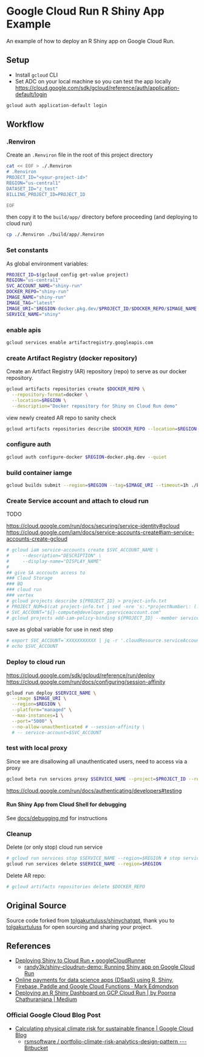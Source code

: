 # Google Cloud Run R Shiny App Example

An example of how to deploy an R Shiny app on Google Cloud Run.

## Setup

* Install `gcloud` CLI
* Set ADC on your local machine so you can test the app locally <https://cloud.google.com/sdk/gcloud/reference/auth/application-default/login>

```sh
gcloud auth application-default login
```

## Workflow

### .Renviron

Create an `.Renviron` file in the root of this project directory

```sh
cat << EOF > ./.Renviron
# .Renviron
PROJECT_ID="<your-project-id>"
REGION="us-central1"
DATASET_ID="z_test"
BILLING_PROJECT_ID=PROJECT_ID

EOF
```

then copy it to the `build/app/` directory before proceeding (and deploying to cloud run)

```sh
cp ./.Renviron ./build/app/.Renviron
```

### Set constants

As global environment variables:

```sh
PROJECT_ID=$(gcloud config get-value project)
REGION="us-central1"
SVC_ACCOUNT_NAME="shiny-run"
DOCKER_REPO="shiny-run"
IMAGE_NAME="shiny-run"
IMAGE_TAG="latest"
IMAGE_URI="$REGION-docker.pkg.dev/$PROJECT_ID/$DOCKER_REPO/$IMAGE_NAME:$IMAGE_TAG"
SERVICE_NAME="shiny"
```

### enable apis

```sh
gcloud services enable artifactregistry.googleapis.com
```

### create Artifact Registry (docker repository)

Create an Artifact Registry (AR) repository (repo) to serve as our docker repository.

```sh
gcloud artifacts repositories create $DOCKER_REPO \
  --repository-format=docker \
  --location=$REGION \
  --description="Docker repository for Shiny on Cloud Run demo"
```

view newly created AR repo to sanity check

```sh
gcloud artifacts repositories describe $DOCKER_REPO --location=$REGION
```

### configure auth

```sh
gcloud auth configure-docker $REGION-docker.pkg.dev --quiet
```

### build container iamge

```sh
gcloud builds submit --region=$REGION --tag=$IMAGE_URI --timeout=1h ./build
```

### Create Service account and attach to cloud run

TODO

<https://cloud.google.com/run/docs/securing/service-identity#gcloud>
<https://cloud.google.com/iam/docs/service-accounts-create#iam-service-accounts-create-gcloud>

```sh
# gcloud iam service-accounts create $SVC_ACCOUNT_NAME \
#     --description="DESCRIPTION" \
#     --display-name="DISPLAY_NAME"
# 
## give SA acccoutn access to 
### Cloud Storage
### BQ 
### cloud run
### vertex
# gcloud projects describe ${PROJECT_ID} > project-info.txt
# PROJECT_NUM=$(cat project-info.txt | sed -nre 's:.*projectNumber\: (.*):\1:p')
# SVC_ACCOUNT="${}-compute@developer.gserviceaccount.com"
# gcloud projects add-iam-policy-binding ${PROJECT_ID} --member serviceAccount:$SVC_ACCOUNT --role roles/XXXXXXXXXXXXXXXX
```

save as global variable for use in next step

```sh
# export SVC_ACCOUNT=`XXXXXXXXXXX | jq -r '.cloudResource.serviceAccountId'`
# echo $SVC_ACCOUNT 
```

### Deploy to cloud run

<https://cloud.google.com/sdk/gcloud/reference/run/deploy>
<https://cloud.google.com/run/docs/configuring/session-affinity>

```sh
gcloud run deploy $SERVICE_NAME \
  --image $IMAGE_URI \
  --region=$REGION \
  --platform="managed" \
  --max-instances=1 \
  --port="5000" \
  --no-allow-unauthenticated # --session-affinity \
  # -- service-account=$SVC_ACCOUNT 
```

### test with local proxy

Since we are disallowing all unauthenticated users, need to access via a proxy

```sh
gcloud beta run services proxy $SERVICE_NAME --project=$PROJECT_ID --region=$REGION
```

<https://cloud.google.com/run/docs/authenticating/developers#testing>

#### Run Shiny App from Cloud Shell for debugging

See [docs/debugging.md](docs/debugging.md) for instructions

### Cleanup

Delete (or only stop) cloud run service

```sh
# gcloud run services stop $SERVICE_NAME --region=$REGION # stop service only
gcloud run services delete $SERVICE_NAME --region=$REGION
```

Delete AR repo:

```sh
# gcloud artifacts repositories delete $DOCKER_REPO
```

## Original Source

Source code forked from [tolgakurtuluss/shinychatgpt](https://github.com/tolgakurtuluss/shinychatgpt), thank you to [tolgakurtuluss](https://github.com/tolgakurtuluss) for open sourcing and sharing your project.

## References

* [Deploying Shiny to Cloud Run • googleCloudRunner](https://code.markedmondson.me/googleCloudRunner/articles/usecase-shiny-cloudrun.html)
  * [randy3k/shiny-cloudrun-demo: Running Shiny app on Google Cloud Run](https://github.com/randy3k/shiny-cloudrun-demo/tree/master)
* [Online payments for data science apps (DSaaS) using R, Shiny, Firebase, Paddle and Google Cloud Functions · Mark Edmondson](https://code.markedmondson.me/datascience-aas/)
* [Deploying an R Shiny Dashboard on GCP Cloud Run \| by Poorna Chathuranjana \| Medium](https://medium.com/@hdpoorna/deploying-an-r-shiny-dashboard-on-gcp-cloud-run-c1c32a076783#6a58)

### Official Google Cloud Blog Post

* [Calculating physical climate risk for sustainable finance \| Google Cloud Blog](https://cloud.google.com/blog/topics/sustainability/calculating-physical-climate-risk-for-sustainable-finance)
  * [rsmsoftware / portfolio-climate-risk-analytics-design-pattern --- Bitbucket](https://bitbucket.org/rsmsoftware/portfolio-climate-risk-analytics-design-pattern/src/master/)
